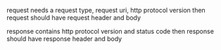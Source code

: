 request needs a request type, request uri, http protocol version
then request should have request header and body

response contains http protocol version and status code
then response should have response header and body